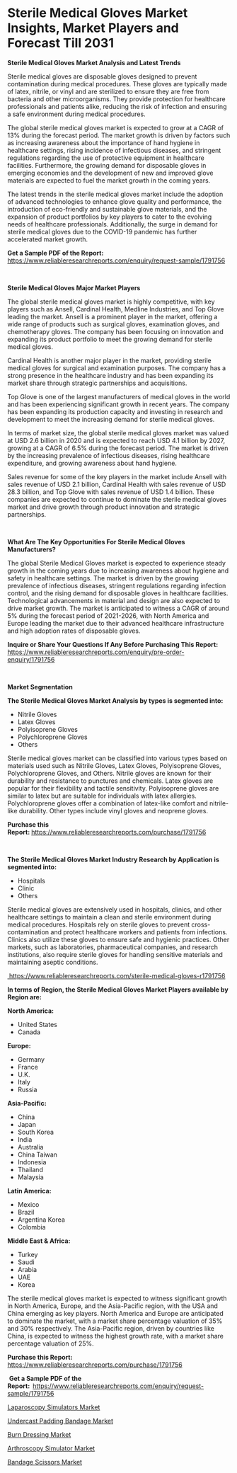 <p><h1>Sterile Medical Gloves Market Insights, Market Players and Forecast Till 2031</h1></p><p><strong>Sterile Medical Gloves Market Analysis and Latest Trends</strong></p>
<p><p>Sterile medical gloves are disposable gloves designed to prevent contamination during medical procedures. These gloves are typically made of latex, nitrile, or vinyl and are sterilized to ensure they are free from bacteria and other microorganisms. They provide protection for healthcare professionals and patients alike, reducing the risk of infection and ensuring a safe environment during medical procedures.</p><p>The global sterile medical gloves market is expected to grow at a CAGR of 13% during the forecast period. The market growth is driven by factors such as increasing awareness about the importance of hand hygiene in healthcare settings, rising incidence of infectious diseases, and stringent regulations regarding the use of protective equipment in healthcare facilities. Furthermore, the growing demand for disposable gloves in emerging economies and the development of new and improved glove materials are expected to fuel the market growth in the coming years.</p><p>The latest trends in the sterile medical gloves market include the adoption of advanced technologies to enhance glove quality and performance, the introduction of eco-friendly and sustainable glove materials, and the expansion of product portfolios by key players to cater to the evolving needs of healthcare professionals. Additionally, the surge in demand for sterile medical gloves due to the COVID-19 pandemic has further accelerated market growth.</p></p>
<p><strong>Get a Sample PDF of the Report:&nbsp;</strong> <a href="https://www.reliableresearchreports.com/enquiry/request-sample/1791756">https://www.reliableresearchreports.com/enquiry/request-sample/1791756</a></p>
<p>&nbsp;</p>
<p><strong>Sterile Medical Gloves Major Market Players</strong></p>
<p><p>The global sterile medical gloves market is highly competitive, with key players such as Ansell, Cardinal Health, Medline Industries, and Top Glove leading the market. Ansell is a prominent player in the market, offering a wide range of products such as surgical gloves, examination gloves, and chemotherapy gloves. The company has been focusing on innovation and expanding its product portfolio to meet the growing demand for sterile medical gloves.</p><p>Cardinal Health is another major player in the market, providing sterile medical gloves for surgical and examination purposes. The company has a strong presence in the healthcare industry and has been expanding its market share through strategic partnerships and acquisitions.</p><p>Top Glove is one of the largest manufacturers of medical gloves in the world and has been experiencing significant growth in recent years. The company has been expanding its production capacity and investing in research and development to meet the increasing demand for sterile medical gloves.</p><p>In terms of market size, the global sterile medical gloves market was valued at USD 2.6 billion in 2020 and is expected to reach USD 4.1 billion by 2027, growing at a CAGR of 6.5% during the forecast period. The market is driven by the increasing prevalence of infectious diseases, rising healthcare expenditure, and growing awareness about hand hygiene.</p><p>Sales revenue for some of the key players in the market include Ansell with sales revenue of USD 2.1 billion, Cardinal Health with sales revenue of USD 28.3 billion, and Top Glove with sales revenue of USD 1.4 billion. These companies are expected to continue to dominate the sterile medical gloves market and drive growth through product innovation and strategic partnerships.</p></p>
<p>&nbsp;</p>
<p><strong>What Are The Key Opportunities For Sterile Medical Gloves Manufacturers?</strong></p>
<p><p>The global Sterile Medical Gloves market is expected to experience steady growth in the coming years due to increasing awareness about hygiene and safety in healthcare settings. The market is driven by the growing prevalence of infectious diseases, stringent regulations regarding infection control, and the rising demand for disposable gloves in healthcare facilities. Technological advancements in material and design are also expected to drive market growth. The market is anticipated to witness a CAGR of around 5% during the forecast period of 2021-2026, with North America and Europe leading the market due to their advanced healthcare infrastructure and high adoption rates of disposable gloves.</p></p>
<p><strong>Inquire or Share Your Questions If Any Before Purchasing This Report:</strong> <a href="https://www.reliableresearchreports.com/enquiry/pre-order-enquiry/1791756">https://www.reliableresearchreports.com/enquiry/pre-order-enquiry/1791756</a></p>
<p>&nbsp;</p>
<p><strong>Market Segmentation</strong></p>
<p><strong>The Sterile Medical Gloves Market Analysis by types is segmented into:</strong></p>
<p><ul><li>Nitrile Gloves</li><li>Latex Gloves</li><li>Polyisoprene Gloves</li><li>Polychloroprene Gloves</li><li>Others</li></ul></p>
<p><p>Sterile medical gloves market can be classified into various types based on materials used such as Nitrile Gloves, Latex Gloves, Polyisoprene Gloves, Polychloroprene Gloves, and Others. Nitrile gloves are known for their durability and resistance to punctures and chemicals. Latex gloves are popular for their flexibility and tactile sensitivity. Polyisoprene gloves are similar to latex but are suitable for individuals with latex allergies. Polychloroprene gloves offer a combination of latex-like comfort and nitrile-like durability. Other types include vinyl gloves and neoprene gloves.</p></p>
<p><strong>Purchase this Report:&nbsp;</strong><a href="https://www.reliableresearchreports.com/purchase/1791756">https://www.reliableresearchreports.com/purchase/1791756</a></p>
<p>&nbsp;</p>
<p><strong>The Sterile Medical Gloves Market Industry Research by Application is segmented into:</strong></p>
<p><ul><li>Hospitals</li><li>Clinic</li><li>Others</li></ul></p>
<p><p>Sterile medical gloves are extensively used in hospitals, clinics, and other healthcare settings to maintain a clean and sterile environment during medical procedures. Hospitals rely on sterile gloves to prevent cross-contamination and protect healthcare workers and patients from infections. Clinics also utilize these gloves to ensure safe and hygienic practices. Other markets, such as laboratories, pharmaceutical companies, and research institutions, also require sterile gloves for handling sensitive materials and maintaining aseptic conditions.</p></p>
<p><a href="https://www.reliableresearchreports.com/sterile-medical-gloves-r1791756">&nbsp;https://www.reliableresearchreports.com/sterile-medical-gloves-r1791756</a></p>
<p><strong>In terms of Region, the Sterile Medical Gloves Market Players available by Region are:</strong></p>
<p>
    <p> <strong> North America: </strong>
        <ul>
            <li>United States</li>
            <li>Canada</li>
        </ul>
        </p> 
    <p> <strong> Europe: </strong>
        <ul>
            <li>Germany</li>
            <li>France</li>
            <li>U.K.</li>
            <li>Italy</li>
            <li>Russia</li>
        </ul>
        </p> 
    <p> <strong> Asia-Pacific: </strong>
        <ul>
            <li>China</li>
            <li>Japan</li>
            <li>South Korea</li>
            <li>India</li>
            <li>Australia</li>
            <li>China Taiwan</li>
            <li>Indonesia</li>
            <li>Thailand</li>
            <li>Malaysia</li>
        </ul>
        </p> 
    <p> <strong> Latin America: </strong>
        <ul>
            <li>Mexico</li>
            <li>Brazil</li>
            <li>Argentina Korea</li>
            <li>Colombia</li>
        </ul>
        </p> 
    <p> <strong> Middle East & Africa: </strong>
        <ul>
            <li>Turkey</li>
            <li>Saudi</li>
            <li>Arabia</li>
            <li>UAE</li>
            <li>Korea</li>
        </ul>
    </p>
    </p>
<p><p>The sterile medical gloves market is expected to witness significant growth in North America, Europe, and the Asia-Pacific region, with the USA and China emerging as key players. North America and Europe are anticipated to dominate the market, with a market share percentage valuation of 35% and 30% respectively. The Asia-Pacific region, driven by countries like China, is expected to witness the highest growth rate, with a market share percentage valuation of 25%.</p></p>
<p><strong>Purchase this Report: </strong><a href="https://www.reliableresearchreports.com/purchase/1791756">https://www.reliableresearchreports.com/purchase/1791756</a></p>
<p>&nbsp;<strong>Get a Sample PDF of the Report:&nbsp;&nbsp;</strong><a href="https://www.reliableresearchreports.com/enquiry/request-sample/1791756">https://www.reliableresearchreports.com/enquiry/request-sample/1791756</a></p>
<p><strong></strong></p>
<p><p><a href="https://github.com/velmabcooper52024/Market-Research-Report-List-1/blob/main/laparoscopy-simulators-market.md">Laparoscopy Simulators Market</a></p><p><a href="https://github.com/Graham1Dianne/Market-Research-Report-List-1/blob/main/undercast-padding-bandage-market.md">Undercast Padding Bandage Market</a></p><p><a href="https://github.com/KavonHansen645/Market-Research-Report-List-1/blob/main/burn-dressing-market.md">Burn Dressing Market</a></p><p><a href="https://github.com/rontaybrewer02024/Market-Research-Report-List-1/blob/main/arthroscopy-simulator-market.md">Arthroscopy Simulator Market</a></p><p><a href="https://github.com/ajiariaa/Market-Research-Report-List-1/blob/main/bandage-scissors-market.md">Bandage Scissors Market</a></p></p>